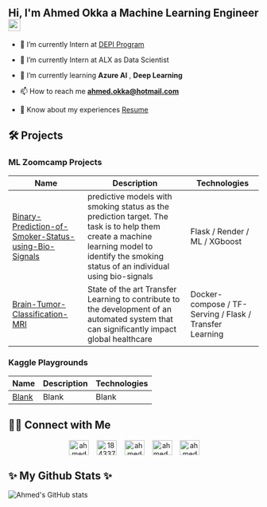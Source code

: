 ## Hi, I'm Ahmed Okka a Machine Learning Engineer <img src="https://media.giphy.com/media/hvRJCLFzcasrR4ia7z/giphy.gif" width="24">

- 🔭 I’m currently Intern at [DEPI Program](https://depi.gov.eg/)

- 🤝 I’m currently Intern at ALX as Data Scientist  
  
- 🌱 I’m currently learning **Azure AI** , **Deep Learning**

- 📫 How to reach me **<ahmed.okka@hotmail.com>**

- 📄 Know about my experiences [Resume](https://drive.google.com/file/d/1Ql5Oezhyc08tBdzeKfGoIC6S_x1lIG6v/view?usp=sharing)

## 🛠️ Projects

### ML Zoomcamp Projects

|Name| Description | Technologies |
|---|---|---|
|[Binary-Prediction-of-Smoker-Status-using-Bio-Signals](https://github.com/ahmedokka29/Binary-Prediction-of-Smoker-Status-using-Bio-Signals)| predictive models with smoking status as the prediction target. The task is to help them create a machine learning model to identify the smoking status of an individual using bio-signals | Flask / Render / ML / XGboost |
|[Brain-Tumor-Classification-MRI](https://github.com/ahmedokka29/Brain-Tumor-Classification-MRI)| State of the art Transfer Learning to contribute to the development of an automated system that can significantly impact global healthcare | Docker-compose / TF-Serving / Flask / Transfer Learning |

### Kaggle Playgrounds

|Name| Description | Technologies |
|---|---|---|
|[Blank](https://github.com/ahmedokka29)| Blank | Blank |


## 🤝🏻 Connect with Me

<p align="center">
&nbsp;<a href="https://linkedin.com/in/ahmedokka29" target="blank"><img align="center" src="https://raw.githubusercontent.com/rahuldkjain/github-profile-readme-generator/master/src/images/icons/Social/linked-in-alt.svg" alt="ahmedokka29" height="30" width="40" /></a>
&nbsp; </a>
&nbsp;<a href="https://stackoverflow.com/users/18433713" target="blank"><img align="center" src="https://raw.githubusercontent.com/rahuldkjain/github-profile-readme-generator/master/src/images/icons/Social/stack-overflow.svg" alt="18433713" height="30" width="40" /></a>
&nbsp; </a>
&nbsp;<a href="https://kaggle.com/ahmed3okka" target="blank"><img align="center" src="https://raw.githubusercontent.com/rahuldkjain/github-profile-readme-generator/master/src/images/icons/Social/kaggle.svg" alt="ahmed3okka" height="30" width="40" /></a>
&nbsp; </a>
&nbsp;<a href="https://www.hackerrank.com/ahmed_okka" target="blank"><img align="center" src="https://raw.githubusercontent.com/rahuldkjain/github-profile-readme-generator/master/src/images/icons/Social/hackerrank.svg" alt="ahmed_okka" height="30" width="40" /></a>
&nbsp; </a>
&nbsp;<a href="https://www.leetcode.com/ahmedokka29" target="blank"><img align="center" src="https://raw.githubusercontent.com/rahuldkjain/github-profile-readme-generator/master/src/images/icons/Social/leet-code.svg" alt="ahmedokka29" height="30" width="40" /></a>

</p>

## ✨ My Github Stats ✨

![Ahmed's GitHub stats](https://github-readme-stats.vercel.app/api?username=ahmedokka29&show_icons=true&theme=normal)

